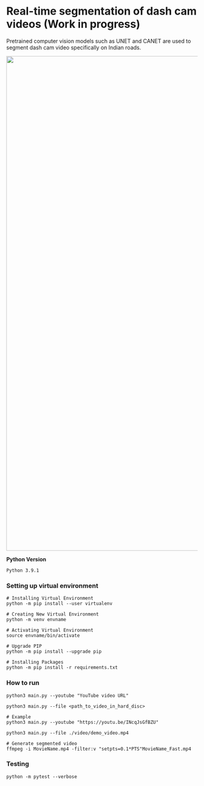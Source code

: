 # Real-time segmentation of dash cam videos (Work in progress)
Pretrained computer vision models such as UNET and CANET are used to segment dash cam video specifically on Indian roads.

<img src="https://i.ibb.co/hFkGkdd/output-preview.png" width="1300" />

**Python Version**
```
Python 3.9.1
```

### Setting up virtual environment

```console
# Installing Virtual Environment
python -m pip install --user virtualenv

# Creating New Virtual Environment
python -m venv envname

# Activating Virtual Environment
source envname/bin/activate

# Upgrade PIP
python -m pip install --upgrade pip

# Installing Packages
python -m pip install -r requirements.txt
```

### How to run

```console
python3 main.py --youtube "YouTube video URL"

python3 main.py --file <path_to_video_in_hard_disc>

# Example
python3 main.py --youtube "https://youtu.be/INcqJsGfBZU"

python3 main.py --file ./video/demo_video.mp4
```

```console
# Generate segmented video
ffmpeg -i MovieName.mp4 -filter:v "setpts=0.1*PTS"MovieName_Fast.mp4
```

### Testing
```console
python -m pytest --verbose
```

